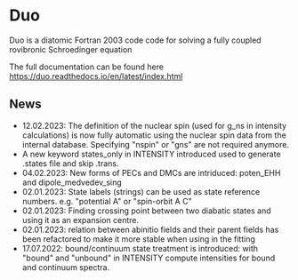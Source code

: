 # Duo
Duo is a diatomic Fortran 2003 code code for solving a fully coupled rovibronic Schroedinger equation

The full documentation can be found here https://duo.readthedocs.io/en/latest/index.html

## News
- 12.02.2023: The definition of the nuclear spin (used for g_ns in intensity calculations) is now fully automatic using the nuclear spin data from the internal database. Specifying "nspin" or "gns" are not required anymore.
- A new keyword states_only in INTENSITY introduced used to generate .states file and skip .trans. 
- 04.02.2023: New forms of PECs and DMCs are intriduced: poten_EHH and dipole_medvedev_sing
- 02.01.2023: State labels (strings) can be used as state reference numbers. e.g. "potential A" or "spin-orbit A C"
- 02.01.2023: Finding crossing point between two diabatic states and using it as an expansion centre. 
- 02.01.2023: relation between abinitio fields and their parent fields has been refactored to make it more stable when using in the fitting  
- 17.07.2022: bound/continuum state treatment is introduced: with "bound" and "unbound" in INTENSITY compute intensities for bound and continuum spectra. 
